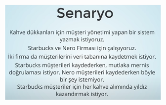 <img src="https://github.com/Murathansolmaz1/JAVA_REACT_KAMP/blob/main/4.HaftaOdev_2%20-%20CoffeeShop/senaryo.png"></img>
